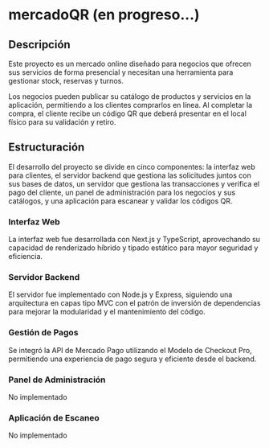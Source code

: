 # mercadoQR (en progreso...)
## Descripción
Este proyecto es un mercado online diseñado para negocios que ofrecen sus servicios de forma presencial y necesitan una herramienta para gestionar stock, reservas y turnos.

Los negocios pueden publicar su catálogo de productos y servicios en la aplicación, permitiendo a los clientes comprarlos en línea. Al completar la compra, el cliente recibe un código QR que deberá presentar en el local físico para su validación y retiro.

## Estructuración
El desarrollo del proyecto se divide en cinco componentes: la interfaz web para clientes, el servidor backend que gestiona las solicitudes juntos con sus bases de datos, un servidor que gestiona las transacciones y verifica el pago del cliente, un panel de administración para los negocios y sus catálogos, y una aplicación para escanear y validar los códigos QR.

### Interfaz Web
La interfaz web fue desarrollada con Next.js y TypeScript, aprovechando su capacidad de renderizado híbrido y tipado estático para mayor seguridad y eficiencia.
### Servidor Backend
El servidor fue implementado con Node.js y Express, siguiendo una arquitectura en capas tipo MVC con el patrón de inversión de dependencias para mejorar la modularidad y el mantenimiento del código.
### Gestión de Pagos
Se integró la API de Mercado Pago utilizando el Modelo de Checkout Pro, permitiendo una experiencia de pago segura y eficiente desde el backend.
### Panel de Administración
No implementado
### Aplicación de Escaneo
No implementado
